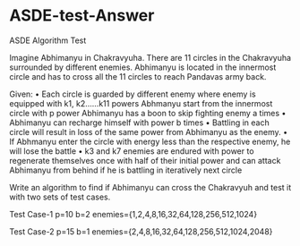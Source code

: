 # ASDE-test-Answer
ASDE Algorithm Test

Imagine Abhimanyu in Chakravyuha. There are 11 circles in the Chakravyuha surrounded by different enemies. Abhimanyu is located in the innermost circle and has to cross all the 11 circles to reach Pandavas army back. 
 
Given:
•	 Each circle is guarded by different enemy where enemy is equipped with k1, k2……k11 powers Abhmanyu start from the innermost circle with p power Abhimanyu has a boon to skip fighting enemy a times 
•	Abhimanyu can recharge himself with power b times 
•	Battling in each circle will result in loss of the same power from Abhimanyu as the enemy. 
•	If Abhmanyu enter the circle with energy less than the respective enemy, he will lose the battle
•	 k3 and k7 enemies are endured with power to regenerate themselves once with half of their initial power and can attack Abhimanyu from behind if he is battling in iteratively next circle 
 
 
Write an algorithm to find if Abhimanyu can cross the Chakravyuh and test it with two sets of test cases.

Test Case-1
p=10
b=2
enemies={1,2,4,8,16,32,64,128,256,512,1024}

Test Case-2
p=15
b=1
enemies={2,4,8,16,32,64,128,256,512,1024,2048}

